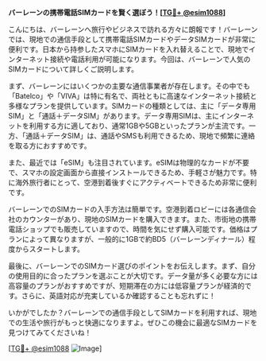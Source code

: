 **バーレーンの携帯電話SIMカードを賢く選ぼう！[[TG💪+ @esim1088](https://t.me/s/esim1088)]**

こんにちは、バーレーンへ旅行やビジネスで訪れる方々に朗報です！バーレーンでは、現地での通信手段として携帯電話SIMカードやデータSIMカードが非常に便利です。日本から持参したスマホにSIMカードを入れ替えることで、現地でインターネット接続や電話利用が可能になります。今回は、バーレーンで人気のSIMカードについて詳しくご説明します。

まず、バーレーンにはいくつかの主要な通信事業者が存在します。その中でも「Batelco」や「VIVA」は特に有名で、両社ともに高速なインターネット接続と多様なプランを提供しています。SIMカードの種類としては、主に「データ専用SIM」と「通話＋データSIM」があります。データ専用SIMは、主にインターネットを利用する方に適しており、通常1GBや5GBといったプランが主流です。一方、「通話＋データSIM」は、通話やSMSも利用できるため、現地で頻繁に連絡を取る方におすすめです。

また、最近では「eSIM」も注目されています。eSIMは物理的なカードが不要で、スマホの設定画面から直接インストールできるため、手軽さが魅力です。特に海外旅行者にとって、空港到着後すぐにアクティベートできるため非常に便利です。

バーレーンでのSIMカードの入手方法は簡単です。空港到着ロビーには各通信会社のカウンターがあり、現地のSIMカードを購入できます。また、市街地の携帯電話ショップでも販売していますので、時間を気にせず購入可能です。価格はプランによって異なりますが、一般的に1GBで約BD5（バーレーンディナール）程度からスタートします。

最後に、バーレーンでのSIMカード選びのポイントをお伝えします。まず、自分の使用目的に合ったプランを選ぶことが大切です。データ量が多く必要な方には高容量のプランがおすすめですが、短期滞在の方には低容量プランが経済的です。さらに、英語対応が充実しているか確認することも忘れずに！

いかがでしたか？バーレーンでの通信手段としてSIMカードを利用すれば、現地での生活や旅行がもっと快適になりますよ。ぜひこの機会に最適なSIMカードを見つけてみてくださいね！

[[TG💪+ @esim1088](https://t.me/s/esim1088) ![Image](https://i.postimg.cc/Y0z9fWf4/image.png)]